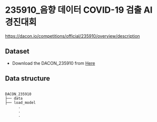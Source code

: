 # 235910_음향 데이터 COVID-19 검출 AI 경진대회
https://dacon.io/competitions/official/235910/overview/description


## Dataset
* Download the DACON_235910 from [Here](https://drive.google.com/file/d/1wRU01T59GmnEWZcC3oxDwaW3P3eKHn2_/view)

## Data structure
<pre><code>
DACON_235910
├── data
├── load_model
      .
      .
      .
</code></pre>
